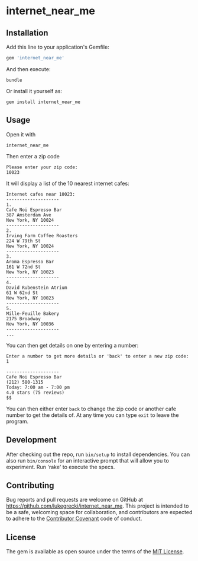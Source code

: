# internet_near_me

## Installation

Add this line to your application's Gemfile:

```ruby
gem 'internet_near_me'
```

And then execute:

    bundle

Or install it yourself as:

    gem install internet_near_me

## Usage

Open it with

    internet_near_me

Then enter a zip code

    Please enter your zip code:
    10023

It will display a list of the 10 nearest internet cafes:

    Internet cafes near 10023:
    --------------------
    1.
    Cafe Noi Espresso Bar
    387 Amsterdam Ave
    New York, NY 10024
    --------------------
    2.
    Irving Farm Coffee Roasters
    224 W 79th St
    New York, NY 10024
    --------------------
    3.
    Aroma Espresso Bar
    161 W 72nd St
    New York, NY 10023
    --------------------
    4.
    David Rubenstein Atrium
    61 W 62nd St
    New York, NY 10023
    --------------------
    5.
    Mille-Feuille Bakery
    2175 Broadway
    New York, NY 10036
    --------------------
    ...

You can then get details on one by entering a number:

    Enter a number to get more details or 'back' to enter a new zip code:
    1

    --------------------
    Cafe Noi Espresso Bar
    (212) 580-1315
    Today: 7:00 am - 7:00 pm
    4.0 stars (75 reviews)
    $$

You can then either enter `back` to change the zip code or another cafe number 
to get the details of. At any time you can type `exit` to leave the program.

## Development

After checking out the repo, run `bin/setup` to install dependencies. You can also run `bin/console` for an interactive prompt that will allow you to experiment. Run 'rake' to execute the specs.

## Contributing

Bug reports and pull requests are welcome on GitHub at https://github.com/lukegrecki/internet_near_me. This project is intended to be a safe, welcoming space for collaboration, and contributors are expected to adhere to the [Contributor Covenant](http://contributor-covenant.org) code of conduct.


## License

The gem is available as open source under the terms of the [MIT License](http://opensource.org/licenses/MIT).

